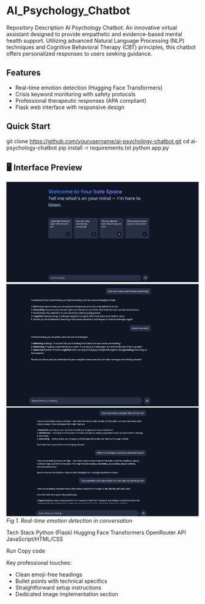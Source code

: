# AI_Psychology_Chatbot
Repository Description AI Psychology Chatbot: An innovative virtual assistant designed to provide empathetic and evidence-based mental health support. Utilizing advanced Natural Language Processing (NLP) techniques and Cognitive Behavioral Therapy (CBT) principles, this chatbot offers personalized responses to users seeking guidance.  
## Features

- Real-time emotion detection (Hugging Face Transformers)
- Crisis keyword monitoring with safety protocols
- Professional therapeutic responses (APA compliant)
- Flask web interface with responsive design

## Quick Start
git clone https://github.com/yourusername/ai-psychology-chatbot.git
cd ai-psychology-chatbot
pip install -r requirements.txt
python app.py

## 🖥️ Interface Preview
![Therapeutic chat interface with response analysis panel](assets/psychlogy-design.png)
![Detetct imotion and answer accordingly](assets/200_250.png)
![Example](./assets/1.png)
*Fig 1. Real-time emotion detection in conversation*


Tech Stack
Python (Flask)
Hugging Face Transformers
OpenRouter API
JavaScript/HTML/CSS

Run
Copy code

Key professional touches:
- Clean emoji-free headings
- Bullet points with technical specifics
- Straightforward setup instructions
- Dedicated image implementation section


